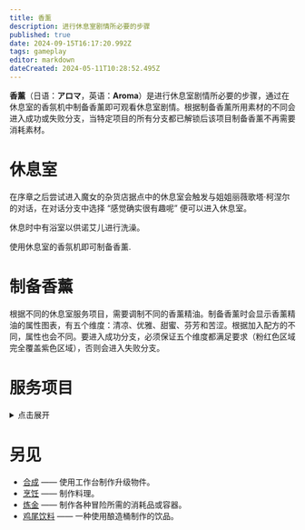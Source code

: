 ```yaml
---
title: 香薰
description: 进行休息室剧情所必要的步骤
published: true
date: 2024-09-15T16:17:20.992Z
tags: gameplay
editor: markdown
dateCreated: 2024-05-11T10:28:52.495Z
---
```


**香薰**（日语：**<span lang="ja">アロマ</span>**，英语：**Aroma**）是进行休息室剧情所必要的步骤，通过在休息室的香氛机中制备香薰即可观看休息室剧情。根据制备香薰所用素材的不同会进入成功或失败分支，当特定项目的所有分支都已解锁后该项目制备香薰不再需要消耗素材。

# 休息室

在序章之后尝试进入魔女的杂货店据点中的休息室会触发与姐姐丽薇歌塔·柯涅尔的对话，在对话分支中选择 “感觉确实很有趣呢” 便可以进入休息室。

休息时中有浴室以供诺艾儿进行洗澡。

使用休息室的香氛机即可制备香薰.

# 制备香薰

根据不同的休息室服务项目，需要调制不同的香薰精油。制备香薰时会显示香薰精油的属性图表，有五个维度：清凉、优雅、甜蜜、芬芳和苦涩。根据加入配方的不同，属性也会不同。要进入成功分支，必须保证五个维度都满足要求（粉红色区域完全覆盖紫色区域），否则会进入失败分支。

# 服务项目

<details>
<summary>点击展开</summary>

| 项目名称 | 配方 | 成功报酬 | 失败报酬 |
| - | - | - | - |
| 休息室初体验 | 香草 * 1（推荐素材：[庭园鼠尾草](/zh/items/sage)）<br>液体 * 1<br>煤炭 * 1 | 300 ~ 450 金 | 40 ~ 80 金 |

</details>

# 另见

- [合成](/zh/crafting) —— 使用工作台制作升级物件。
- [烹饪](/zh/cooking) —— 制作料理。
- [炼金](/zh/alchemy) —— 制作各种冒险所需的消耗品或容器。
- [鸡尾饮料](/zh/actihol) —— 一种使用酿造桶制作的饮品。
